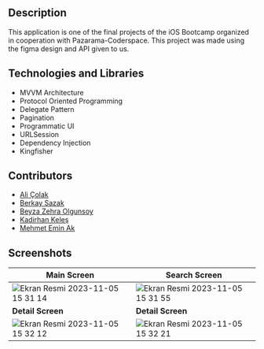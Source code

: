 
## Description
This application is one of the final projects of the iOS Bootcamp organized in cooperation with Pazarama-Coderspace. This project was made using the figma design and API given to us.

## Technologies and Libraries
-  MVVM Architecture
-  Protocol Oriented Programming
-  Delegate Pattern
- Pagination
- Programmatic UI
- URLSession
- Dependency Injection
- Kingfisher

## Contributors
- [Ali Çolak](https://github.com/alicolak64)
- [Berkay Sazak](https://github.com/Berkayszk)
-   [Beyza Zehra Olgunsoy](https://github.com/beyzazehra)
- [Kadirhan Keleş](https://github.com/kadirhankeles)
-   [Mehmet Emin Ak](https://github.com/mehmeteminak)


## Screenshots
| Main Screen | Search Screen |
|--|--|
| ![Ekran Resmi 2023-11-05 15 31 14](https://github.com/kadirhankeles/PokeDex/assets/44638560/fb58443e-4e85-4074-b311-94df99cf6cbb)| ![Ekran Resmi 2023-11-05 15 31 55](https://github.com/kadirhankeles/PokeDex/assets/44638560/e701adfc-b05c-4592-81a1-a2d085fdd776)|
| **Detail Screen** | **Detail Screen** |
|![Ekran Resmi 2023-11-05 15 32 12](https://github.com/kadirhankeles/PokeDex/assets/44638560/6603cb93-4e9b-4ee7-bb85-3d693d2af56e)|![Ekran Resmi 2023-11-05 15 32 21](https://github.com/kadirhankeles/PokeDex/assets/44638560/e48c1f02-10d8-4d06-abbc-cd3d84b4a00d)|



